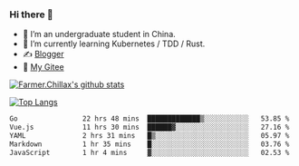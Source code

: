 ### Hi there 👋

- 🔭 I’m an undergraduate student in China.
- 🌱 I’m currently learning Kubernetes / TDD / Rust.
- ✍️ [Blogger](https://blog.farmer233.top)
- 🤔 [My Gitee](https://gitee.com/Farmer-chong)


[![Farmer.Chillax's github stats](https://github-readme-stats.vercel.app/api?username=FarmerChillax)](https://github.com/anuraghazra/github-readme-stats)

[![Top Langs](https://github-readme-stats.vercel.app/api/top-langs/?username=FarmerChillax&layout=compact&hide=html,css,javascript)](https://github.com/anuraghazra/github-readme-stats)


<a href="https://wakatime.com/@Farmer"> </a>
          <!--START_SECTION:waka-->

```txt
Go                22 hrs 48 mins  █████████████▒░░░░░░░░░░░   53.85 %
Vue.js            11 hrs 30 mins  ██████▓░░░░░░░░░░░░░░░░░░   27.16 %
YAML              2 hrs 31 mins   █▒░░░░░░░░░░░░░░░░░░░░░░░   05.97 %
Markdown          1 hr 35 mins    █░░░░░░░░░░░░░░░░░░░░░░░░   03.76 %
JavaScript        1 hr 4 mins     ▓░░░░░░░░░░░░░░░░░░░░░░░░   02.53 %
```

<!--END_SECTION:waka-->



<!--
**Farmer-chong/Farmer-chong** is a ✨ _special_ ✨ repository because its `README.md` (this file) appears on your GitHub profile.

Here are some ideas to get you started:

- 🔭 I’m currently working on ...
- 🌱 I’m currently learning ...
- 👯 I’m looking to collaborate on ...
- 🤔 I’m looking for help with ...
- 💬 Ask me about ...
- 📫 How to reach me: ...
- 😄 Pronouns: ...
- ⚡ Fun fact: ...
-->
